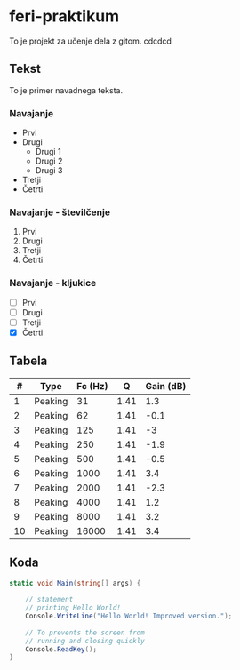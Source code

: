 # feri-praktikum

To je projekt za učenje dela z gitom. cdcdcd

## Tekst
To je primer navadnega teksta.
### Navajanje
- Prvi
- Drugi
  - Drugi 1
  - Drugi 2
  - Drugi 3
- Tretji
- Četrti
### Navajanje - številčenje
1. Prvi
1. Drugi
1. Tretji
1. Četrti

### Navajanje - kljukice
- [ ] Prvi
- [ ] Drugi
- [ ] Tretji
- [x] Četrti

## Tabela

| #   | Type | Fc (Hz) | Q   | Gain (dB) |
| --- | --- | --- | --- | --- |
| 1   | Peaking | 31  | 1.41 | 1.3 |
| 2   | Peaking | 62  | 1.41 | -0.1 |
| 3   | Peaking | 125 | 1.41 | -3  |
| 4   | Peaking | 250 | 1.41 | -1.9 |
| 5   | Peaking | 500 | 1.41 | -0.5 |
| 6   | Peaking | 1000 | 1.41 | 3.4 |
| 7   | Peaking | 2000 | 1.41 | -2.3 |
| 8   | Peaking | 4000 | 1.41 | 1.2 |
| 9   | Peaking | 8000 | 1.41 | 3.2 |
| 10  | Peaking | 16000 | 1.41 | 3.4 |

## Koda
```cs
static void Main(string[] args) {
    
    // statement
    // printing Hello World!
    Console.WriteLine("Hello World! Improved version.");
    
    // To prevents the screen from
    // running and closing quickly
    Console.ReadKey();
}
```
